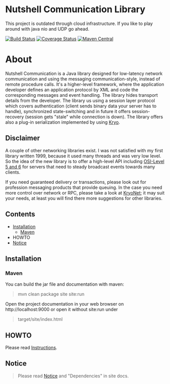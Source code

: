 Nutshell Communication Library
==============================

This project is outdated through cloud infrastructure. If you like to play around with java nio and UDP go ahead.


[![Build Status](https://travis-ci.org/olir/nutshell-communicate.png)](https://travis-ci.org/olir/nutshell-communicate/builds)
[![Coverage Status](https://coveralls.io/repos/olir/nutshell-communicate/badge.svg)](https://coveralls.io/r/olir/nutshell-communicate)
[![Maven Central](https://maven-badges.herokuapp.com/maven-central/de.serviceflow/nutshell-communicate/badge.png)](https://maven-badges.herokuapp.com/maven-central/de.serviceflow/nutshell-communicate)

# About

Nutshell Communication is a Java library designed for low-latency network communication and using the messaging communication-style, instead of remote procedure calls. It's a higher-level framework, where the application developer defines an application protocol by XML and code the corresponding messages and event handling. The library hides transport details from the developer. The library us using a session layer protocol which covers authentication (client sends binary data your server has to handle), synchronized state-switching and in future it offers session-recovery (session gets "stale" while connection is down). The library offers also a plug-in serialization implemented by using [Kryo](https://github.com/EsotericSoftware/kryo).

## Disclaimer

A couple of other networking libraries exist. I was not satisfied with my first library written 1999, because it used many threads and was very low level. 
So the idea of the new library is to offer a high-level API including [OSI-Level 5 and 6](http://en.wikipedia.org/wiki/OSI_model) for servers that 
need to steady broadcast events towards many clients. 

If you need guaranteed delivery or transactions, please look out for profession messaging products that provide queuing.
In the case you need more control over network or RPC, please take a look at [KryoNet](https://github.com/EsotericSoftware/kryonet); 
it may suit your needs, at least you will find there more suggestions for other libraries.

## Contents
* [Installation](#installation)
    * [Maven](#maven)
* HOWTO
* [Notice](#notice)

## Installation

### Maven

You can build the jar file and documentation with maven:

> mvn clean package site site:run

Open the project documentation in your web browser on http://localhost:9000 
or open it without site:run under

> target/site/index.html
 
## HOWTO

Please read [Instructions](src/site/markdown/instructions.md).
 
## Notice

> Please read [Notice](Notice.html) and "Dependencies" in site docs.
